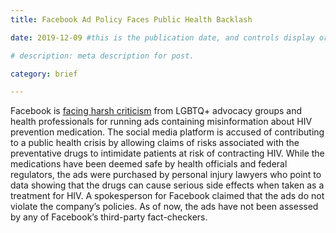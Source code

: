 ```yaml
---
title: Facebook Ad Policy Faces Public Health Backlash

date: 2019-12-09 #this is the publication date, and controls display order.

# description: meta description for post.

category: brief

---
```


Facebook is [facing harsh criticism][l1] from LGBTQ+ advocacy groups and health professionals for running ads containing misinformation about HIV prevention medication. The social media platform is accused of contributing to a public health crisis by allowing claims of risks associated with the preventative drugs to intimidate patients at risk of contracting HIV. While the medications have been deemed safe by health officials and federal regulators, the ads were purchased by personal injury lawyers who point to data showing that the drugs can cause serious side effects when taken as a treatment for HIV. A spokesperson for Facebook claimed that the ads do not violate the company’s policies. As of now, the ads have not been assessed by any of Facebook’s third-party fact-checkers. 

[l1]: https://www.washingtonpost.com/technology/2019/12/09/facebook-ads-are-pushing-misinformation-about-hiv-prevention-drugs-lgbt-activists-say-harming-public-health/
